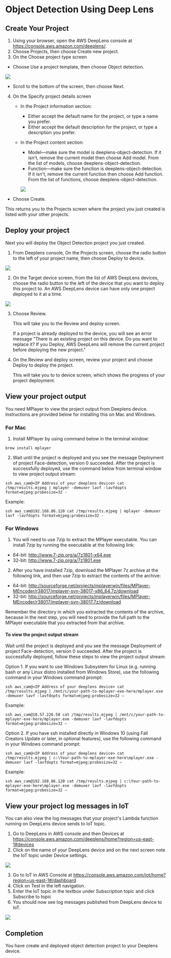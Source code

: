 # Object Detection Using Deep Lens

## Create Your Project

1. Using your browser, open the AWS DeepLens console at https://console.aws.amazon.com/deeplens/.
2. Choose Projects, then choose Create new project.
3. On the Choose project type screen
- Choose Use a project template, then choose Object detection.

![](assets/projecttemplate.png)

- Scroll to the bottom of the screen, then choose Next.
4. On the Specify project details screen
   - In the Project information section:
      - Either accept the default name for the project, or type a name you prefer.
      - Either accept the default description for the project, or type a description you prefer.
   - In the Project content section:
      - Model—make sure the model is deeplens-object-detection. If it isn't, remove the current model then choose Add model. From the list of models, choose deeplens-object-detection.
      - Function—make sure the function is deeplens-object-detection. If it isn't, remove the current function then choose Add function. From the list of functions, choose deeplens-object-detection.

      ![](assets/projectcontent.png)

  - Choose Create.

This returns you to the Projects screen where the project you just created is listed with your other projects.

## Deploy your project

Next you will deploy the Object Detection project you just created.

1. From Deeplens console, On the Projects screen, choose the radio button to the left of your project name, then choose Deploy to device.

![](assets/projecthome.png)

2. On the Target device screen, from the list of AWS DeepLens devices, choose the radio button to the left of the device that you want to deploy this project to. An AWS DeepLens device can have only one project deployed to it at a time.

![](assets/targetdevice.png)

3. Choose Review.

   This will take you to the Review and deploy screen.

   If a project is already deployed to the device, you will see an error message
   "There is an existing project on this device. Do you want to replace it?
   If you Deploy, AWS DeepLens will remove the current project before deploying the new project."

4. On the Review and deploy screen, review your project and choose Deploy to deploy the project.

   This will take you to to device screen, which shows the progress of your project deployment.

## View your project output

You need MPlayer to view the project output from Deeplens device. Instructions are provided below for installing this on Mac and Windows.

### For Mac
1. Install MPlayer by using command below in the terminal window:

```
brew install mplayer
```

2. Wait until the project is deployed and you see the message Deployment of project Face-detection, version 0 succeeded. After the project is successfully deployed, use the command below from terminal window to view project output stream:

```
ssh aws_cam@<IP Address of your deeplens device> cat /tmp/results.mjpeg | mplayer -demuxer lavf -lavfdopts format=mjpeg:probesize=32 -
```
Example:
```
ssh aws_cam@192.168.86.120 cat /tmp/results.mjpeg | mplayer -demuxer lavf -lavfdopts format=mjpeg:probesize=32 -
```

### For Windows

1. You will need to use 7zip to extract the MPlayer executable. You can install 7zip by running the executable at the following link:
* 64-bit: http://www.7-zip.org/a/7z1801-x64.exe
* 32-bit: http://www.7-zip.org/a/7z1801.exe

2. After you have installed 7zip, download the MPlayer 7z archive at the following link, and then use 7zip to extract the contents of the archive:
* 64-bit: http://sourceforge.net/projects/mplayerwin/files/MPlayer-MEncoder/r38017/mplayer-svn-38017-x86_64.7z/download
* 32-bit: http://sourceforge.net/projects/mplayerwin/files/MPlayer-MEncoder/r38017/mplayer-svn-38017.7z/download

Remember the directory in which you extracted the contents of the archive, because in the next step, you will need to provide the full path to the MPlayer executable that you extracted from that archive.

#### To view the project output stream

Wait until the project is deployed and you see the message Deployment of project Face-detection, version 0 succeeded. After the project is successfully deployed, follow these steps to view the project output stream:

Option 1. If you want to use Windows Subsystem for Linux (e.g. running bash or any Linux distro installed from Windows Store), use the following command in your Windows command prompt:
```
ssh aws_cam@<IP Address of your deeplens device> cat /tmp/results.mjpeg | /mnt/c/your-path-to-mplayer-exe-here/mplayer.exe -demuxer lavf -lavfdopts format=mjpeg:probesize=32 –
```
Example:
```
ssh aws_cam@10.57.226.58 cat /tmp/results.mjpeg | /mnt/c/your-path-to-mplayer-exe-here/mplayer.exe -demuxer lavf -lavfdopts format=mjpeg:probesize=32 –
```

Option 2. If you have ssh installed directly in Windows 10 (using Fall Creators Update or later, in optional features), use the following command in your Windows command prompt:
```
ssh aws_cam@<IP Address of your deeplens device> cat /tmp/results.mjpeg | c:\Your-path-to-mplayer-exe-here\mplayer.exe -demuxer lavf -lavfdopts format=mjpeg:probesize=32 –
```
Example:
```
ssh aws_cam@192.168.86.120 cat /tmp/results.mjpeg | c:\Your-path-to-mplayer-exe-here\mplayer.exe -demuxer lavf -lavfdopts format=mjpeg:probesize=32 –
```

## View your project log messages in IoT

You can also view the log messages that your project's Lambda function running on DeepLens device sends to IoT topic.

1. Go to DeepLens in AWS console and then Devices at https://console.aws.amazon.com/deeplens/home?region=us-east-1#devices
2. Click on the name of your DeepLens device and on the next screen note the IoT topic under Device settings.

![](assets/dliottopic.png)

3. Go to IoT in AWS Console at https://console.aws.amazon.com/iot/home?region=us-east-1#/dashboard
4. Click on Test in the left navigation.
5. Enter the IoT topic in the textbox under Subscription topic and click Subscribe to topic
6. You should now see log messages published from DeepLens device to IoT.

![](assets/dlmessages.png)

## Completion
You have create and deployed object detection project to your Deeplens device.
